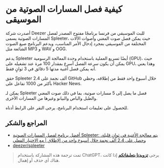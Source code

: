# كيفية فصل المسارات الصوتية من الموسيقى

أصدرت شركة Deezer للبث الموسيقي من فرنسا برنامجًا مفتوح المصدر لفصل المسارات الصوتية يسمى Spleeter، حيث يمكن فصل صوت المغني وأصوات الآلات المختلفة من الموسيقى بمجرد إدخال الأمر المناسب، ويدعم البرنامج صيغ الصوت الشائعة مثل MP3 و WAV و OGG.

يدعم Spleeter أيضًا تسريع العملية باستخدام وحدة المعالجة الرسومية (GPU)، حيث يمكن أن يكون سرعة الفصل أسرع بمقدار 100 مرة عند تشغيله على GPU، وهذا يعني أنه يمكن فصل أغنية مدتها 5 دقائق في 3 ثوانٍ فقط.

حقق Spleeter 2.4 ألف نجمة على GitHub خلال أسبوع واحد فقط من إطلاقه، وحظي بأكثر من 1000 تفاعل على Hacker News.

يمكن لـ Spleeter فصل ما يصل إلى 5 مسارات صوتية، بما في ذلك صوت المغني والطبل والباص والبيانو وغيرها من المسارات الأخرى.

للحصول على تعليمات استخدام البرنامج، يرجى النقر على الرابط أدناه.

## المراجع والشكر

- [أفضل برنامج لفصل المسارات الصوتية Spleeter: يتم معالجة الأغنية في ثوانٍ قليلة، وحصل على 2.4 ألف نجمة خلال أسبوع واحد من الإطلاق | مع الاختبار الفعلي](https://mp.weixin.qq.com/s?__biz=MzIzNjc1NzUzMw==&mid=2247532681&idx=3&sn=c7bc26f0213fa0312a786fa2fd465f5b&chksm=e8d0f7fbdfa77eed70625a42c2ad800574fe301952a444cb3dd35673e53ea3e752e8bf49c2ba&mpshare=1&scene=1&srcid=0226sB3EJ9huMA0id2uBucus&sharer_sharetime=1582712814438&sharer_shareid=57baeb2b96d0cff9b17ac2c15b36602b&key=978925f044652b73b66c4df54323f27d8f5109365d82bdd9f7e6d4a616679c8d9e6375c8c749d7439727c84f8725549aa2e6f5ec7d67f9d0f997654aaa3fb044d7fdc7f1e5ce534ca1f5e79222d48b3e&ascene=1&uin=MTk5MDUwOTA0Mg%3D%3D&devicetype=Windows+10&version=62080079&lang=zh_CN&exportkey=AwWV8jvw4L2hSmy%2BVK7JL7k%3D&pass_ticket=%2B%2Fs5mqUBkUbYMJV1cZ6LLdT4rpwnoGiQAvz1QyQpMhfrKWb9GbpDgnop6Filiqkd)
- [deezer/spleeter](https://github.com/deezer/spleeter)

> تمت ترجمة هذه المشاركة باستخدام ChatGPT، يرجى [**تزويدنا بتعليقاتكم**](https://github.com/linyuxuanlin/Wiki_MkDocs/issues/new) إذا كانت هناك أي حذف أو إهمال.